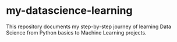 # my-datascience-learning
This repository documents my step-by-step journey of learning Data Science from Python basics to Machine Learning projects.
